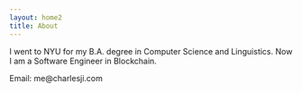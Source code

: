 ```yaml
---
layout: home2
title: About
---
```


<p>
    I went to NYU for my B.A. degree in Computer Science and Linguistics. Now I am a Software Engineer in Blockchain.
</p>

<p>
Email: me@charlesji.com
</p>
